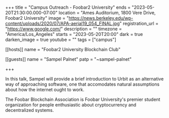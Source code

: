+++
title = "Campus Outreach - Foobar2 University"
ends = "2023-05-20T21:30:00.000-07:00"
location = "Ames Auditorium, 1800 Vere Drive, Foobar2 University"
image = "https://news.berkeley.edu/wp-content/uploads/2020/07/APA-aerial19_054_FINAL.jpg"
registration_url = "https://www.google.com/"
description = ""
timezone = "America/Los_Angeles"
starts = "2023-05-20T20:00"
dark = true
darken_image = true
youtube = ""
tags = ["campus"]

[[hosts]]
name = "Foobar2 University Blockchain Club"

[[guests]]
name = "Sampel Palnet"
patp = "~sampel-palnet"

+++

In this talk, Sampel will provide a brief introduction to Urbit as an alternative way of approaching software, one that accomodates natural assumptions about how the internet ought to work.

The Foobar Blockchain Association is Foobar University's premier student organization for people enthusiastic about cryptocurrency and decentralized systems.